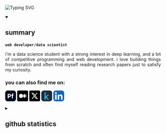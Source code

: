 ![Typing SVG](https://readme-typing-svg.demolab.com?font=Jersey+10&size=45&pause=400&vCenter=true&center=false&width=800&color=3cd070&lines=welcome+to+my+github+profile+:];make+sure+to+follow+and+leave+a+star!;)

<details open>
<summary><h2>summary</h2></summary>

**`web developer/data scientist`**

<p align="justify">i'm a data science student with a strong interest in deep learning, and a bit of competitive programming and web development. i love building things from scratch and often find myself reading research papers just to satisfy my curiosity.</p> 

<h3>you can also find me on:</h3>

<p align="left">
<a href="https://akaswang.com" target="_blank"><img align="center" width="35px" src="icons/socials/portfolio.svg" alt="akaswang"/></a>
<a href="https://akaswang.medium.com/" target="_blank"><img align="center" src="icons/socials/medium.svg" width="35px" alt="medium"/></a>
<a href="https://x.com/akaswang" target="_blank"><img align="center" src="icons/socials/x.svg" width="35px" alt="x"/></a>
<a href="https://www.kaggle.com/akaswang" target="_blank"><img align="center" width="35px" src="icons/socials/kaggle-auto.svg" alt="kaggle"/></a> 
<a href="https://linkedin.com/in/akaswang" target="_blank"><img align="center" src="icons/socials/linkedin.svg" width="35px" alt="linkedin"/></a>
</p>

</details>

<!--
<details>
<summary><h2>languages and tools</h2></summary>

<h3>programming languages:</h3>
<p align="left">
<img src="icons/skills/assembly.svg" width="35px" alt="assembly"/>
<img src="icons/skills/webassembly.svg" width="35px" alt="webassembly"/>
<img src="icons/skills/c.svg" width="35px" alt="c"/>
<img src="icons/skills/cpp.svg" width="35px" alt="cpp"/>
<img src="icons/skills/java-auto.svg" width="35px" alt="java"/>
<img src="icons/skills/python-auto.svg" width="35px" alt="python"/>
<img src="icons/skills/golang.svg" width="35px" alt="golang"/>
<img src="icons/skills/r-auto.svg" width="35px" alt="r"/>
<img src="icons/skills/javascript.svg" width="35px" alt="javascript"/>
<img src="icons/skills/typescript.svg" width="35px" alt="typescript"/>
<img src="icons/skills/solidity.svg" width="35px" alt="solidity"/>
<img src="icons/skills/yaml-auto.svg" width="35px" alt="yaml"/>
</p>

<h3>web development:</h3>
<p align="left">
<img src="icons/skills/html.svg" width="35px" alt="html"/>
<img src="icons/skills/css.svg" width="35px" alt="css"/>
<img src="icons/skills/react-auto.svg" width="35px" alt="react"/>
<img src="icons/skills/nextjs-auto.svg" width="35px" alt="nextjs"/>
<img src="icons/skills/svelte.svg" width="35px" alt="svelte"/>
<img src="icons/skills/nuxtjs-auto.svg" width="35px" alt="nuxtjs"/>
<img src="icons/skills/nodejs-auto.svg" width="35px" alt="nodejs"/>
<img src="icons/skills/tailwindcss-auto.svg" width="35px" alt="tailwindcss"/>
<img src="icons/skills/expressjs-auto.svg" width="35px" alt="expressjs"/>
<img src="icons/skills/threejs-auto.svg" width="35px" alt="threejs"/>
<img src="icons/skills/django.svg" width="35px" alt="django"/>
<img src="icons/skills/dotnet.svg" width="35px" alt="dotnet"/>
<img src="icons/skills/webflow.svg" width="35px" alt="webflow"/>
<img src="icons/skills/socketio-auto.svg" width="35px" alt="socketio"/>
<img src="icons/skills/shadcn-auto.svg" width="35px" alt="shadcn"/>
</p>

<h3>databases & clouds:</h3>
<p align="left">
<img src="icons/skills/mysql-auto.svg" width="35px" alt="mysql"/>
<img src="icons/skills/postgresql-auto.svg" width="35px" alt="postgresql"/>
<img src="icons/skills/mongodb.svg" width="35px" alt="mongodb"/>
<img src="icons/skills/surrealdb-auto.svg" width="35px" alt="surrealdb"/>
<img src="icons/skills/supabase-auto.svg" width="35px" alt="supabase"/>
<img src="icons/skills/aws-auto.svg" width="35px" alt="aws"/>
<img src="icons/skills/azure-auto.svg" width="35px" alt="azure"/>
<img src="icons/skills/docker.svg" width="35px" alt="docker"/>
<img src="icons/skills/vercel-auto.svg" width="35px" alt="vercel"/>
</p>

<h3>machine learning & data science:</h3>
<p align="left">
<img src="icons/skills/pytorch-auto.svg" width="35px" alt="pytorch"/>
<img src="icons/skills/scikitlearn-auto.svg" width="35px" alt="scikitlearn"/>
<img src="icons/skills/numpy-auto.svg" width="35px" alt="numpy"/>
<img src="icons/skills/pandas-auto.svg" width="35px" alt="pandas"/>
<img src="icons/skills/matlab-auto.svg" width="35px" alt="matlab"/>
<img src="icons/skills/tableau-auto.svg" width="35px" alt="tableau"/>
</p>

<h3>tools & other:</h3>
<p align="left">
<img src="icons/skills/postman.svg" width="35px" alt="postman"/>
<img src="icons/skills/raspberrypi-auto.svg" width="35px" alt="raspberrypi"/>
<img src="icons/skills/arduino.svg" width="35px" alt="arduino"/>
<img src="icons/skills/solana-auto.svg" width="35px" alt="solana"/>
</p>

</details>
-->


<details>
<summary><h2>github statistics</h2></summary>

<img src="https://github-readme-stats.vercel.app/api?username=akaswang&hide_border=false&include_all_commits=false&count_private=false&title_color=3cd070&text_color=ffffff&icon_color=facc15&bg_color=1e1e1e" height="170">
&nbsp;
<img src="https://github-readme-stats.vercel.app/api/top-langs/?username=akaswang&hide_border=false&include_all_commits=false&count_private=false&layout=compact&title_color=3cd070&text_color=ffffff&icon_color=facc15&bg_color=1e1e1e" height="170">



<br/>

<b>note:</b> top languages is only a metric of the languages my public code consists of and doesn't reflect experience or skill level.

[![GitHub activity graph](https://github-readme-activity-graph.vercel.app/graph?username=akaswang&bg_color=1e1e1e&color=3cd070&line=facc15&point=ffffff&area=true&hide_border=false)](#)



</details>


